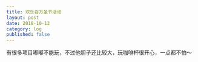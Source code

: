 ```yaml
---
title: 欢乐谷万圣节活动
layout: post
date: 2018-10-12
category: log
published: false
---
```


有很多项目嘟嘟不能玩，不过他胆子还比较大，玩咖啡杯很开心，一点都不怕～